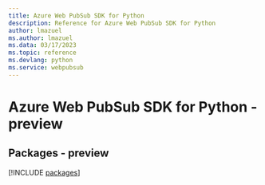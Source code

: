 ```yaml
---
title: Azure Web PubSub SDK for Python
description: Reference for Azure Web PubSub SDK for Python
author: lmazuel
ms.author: lmazuel
ms.data: 03/17/2023
ms.topic: reference
ms.devlang: python
ms.service: webpubsub
---
```

# Azure Web PubSub SDK for Python - preview
## Packages - preview
[!INCLUDE [packages](web-pubsub-index.md)]